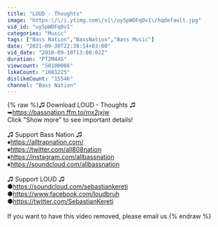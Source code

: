 ```yaml
---
title: "LOUD - Thoughts"
image: "https:\/\/i.ytimg.com\/vi\/uy5pWDFq0vI\/hqdefault.jpg"
vid_id: "uy5pWDFq0vI"
categories: "Music"
tags: ["Bass Nation","BassNation","Bass Music"]
date: "2021-09-30T22:38:14+03:00"
vid_date: "2016-09-10T13:00:02Z"
duration: "PT2M44S"
viewcount: "58100066"
likeCount: "1081225"
dislikeCount: "15546"
channel: "Bass Nation"
---
```

{% raw %}♫ Download LOUD - Thoughts ♫<br />➥<a rel="nofollow" target="blank" href="https://bassnation.ffm.to/mx2jxjw">https://bassnation.ffm.to/mx2jxjw</a> <br />Click &quot;Show more&quot; to see important details!<br /><br />♫ Support Bass Nation ♫<br />♦<a rel="nofollow" target="blank" href="https://alltrapnation.com/">https://alltrapnation.com/</a><br />♦<a rel="nofollow" target="blank" href="https://twitter.com/all808nation">https://twitter.com/all808nation</a><br />♦<a rel="nofollow" target="blank" href="https://instagram.com/allbassnation">https://instagram.com/allbassnation</a><br />♦<a rel="nofollow" target="blank" href="https://soundcloud.com/allbassnation">https://soundcloud.com/allbassnation</a><br /><br />♫ Support LOUD ♫<br />●<a rel="nofollow" target="blank" href="https://soundcloud.com/sebastiankereti">https://soundcloud.com/sebastiankereti</a><br />●<a rel="nofollow" target="blank" href="https://www.facebook.com/loudbruh">https://www.facebook.com/loudbruh</a><br />●<a rel="nofollow" target="blank" href="https://twitter.com/SebastianKereti">https://twitter.com/SebastianKereti</a><br /><br />If you want to have this video removed, please email us.{% endraw %}
